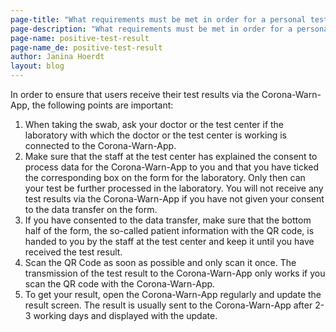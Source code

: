```yaml
---
page-title: "What requirements must be met in order for a personal test result to be successfully transmitted via the Corona-Warn-App?" 
page-description: "What requirements must be met in order for a personal test result to be successfully transmitted via the Corona-Warn-App?" 
page-name: positive-test-result
page-name_de: positive-test-result
author: Janina Hoerdt
layout: blog
---
```


In order to ensure that users receive their test results via the Corona-Warn-App, the following points are important:
<!-- overview -->

1.	When taking the swab, ask your doctor or the test center if the laboratory with which the doctor or the test center is working is connected to the Corona-Warn-App. 
2.	Make sure that the staff at the test center has explained the consent to process data for the Corona-Warn-App to you and that you have ticked the corresponding box on the form for the laboratory. Only then can your test be further processed in the laboratory. You will not receive any test results via the Corona-Warn-App if you have not given your consent to the data transfer on the form.
3.	If you have consented to the data transfer, make sure that the bottom half of the form, the so-called patient information with the QR code, is handed to you by the staff at the test center and keep it until you have received the test result.
4.	Scan the QR Code as soon as possible and only scan it once. The transmission of the test result to the Corona-Warn-App only works if you scan the QR code with the Corona-Warn-App.
5.	To get your result, open the Corona-Warn-App regularly and update the result screen. The result is usually sent to the Corona-Warn-App after 2-3 working days and displayed with the update.